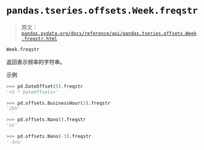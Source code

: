 # `pandas.tseries.offsets.Week.freqstr`

> 原文：[`pandas.pydata.org/docs/reference/api/pandas.tseries.offsets.Week.freqstr.html`](https://pandas.pydata.org/docs/reference/api/pandas.tseries.offsets.Week.freqstr.html)

```py
Week.freqstr
```

返回表示频率的字符串。

示例

```py
>>> pd.DateOffset(5).freqstr
'<5 * DateOffsets>' 
```

```py
>>> pd.offsets.BusinessHour(2).freqstr
'2bh' 
```

```py
>>> pd.offsets.Nano().freqstr
'ns' 
```

```py
>>> pd.offsets.Nano(-3).freqstr
'-3ns' 
```
